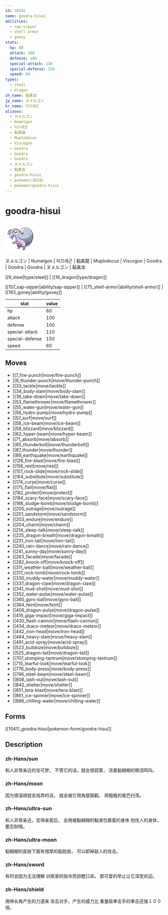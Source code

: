 ```yaml
---
id: 10242
name: goodra-hisui
abilities:
  - sap-sipper
  - shell-armor
  - gooey
stats:
  hp: 80
  attack: 100
  defense: 100
  special-attack: 110
  special-defense: 150
  speed: 60
types:
  - steel
  - dragon
zh_name: 黏美龙
jp_name: ヌメルゴン
kr_name: 미끄래곤
aliases:
  - ヌメルゴン
  - Numelgon
  - 미끄래곤
  - 黏美龍
  - Muplodocus
  - Viscogon
  - Goodra
  - Goodra
  - Goodra
  - ヌメルゴン
  - 黏美龙
  - goodra-hisui
  - pokemon/10242
  - pokemon/goodra-hisui
---
```

# goodra-hisui

![](https://raw.githubusercontent.com/PokeAPI/sprites/master/sprites/pokemon/10242.png)

ヌメルゴン | Numelgon | 미끄래곤 | 黏美龍 | Muplodocus | Viscogon | Goodra | Goodra | Goodra | ヌメルゴン | 黏美龙

[[9_steel|type/steel]] | [[16_dragon|type/dragon]]

[[157_sap-sipper|ability/sap-sipper]] | [[75_shell-armor|ability/shell-armor]] | [[183_gooey|ability/gooey]]

|stat|value|
|---|---|
|hp|80|
|attack|100|
|defense|100|
|special-attack|110|
|special-defense|150|
|speed|60|


## Moves

- [[7_fire-punch|move/fire-punch]]
- [[9_thunder-punch|move/thunder-punch]]
- [[33_tackle|move/tackle]]
- [[34_body-slam|move/body-slam]]
- [[36_take-down|move/take-down]]
- [[53_flamethrower|move/flamethrower]]
- [[55_water-gun|move/water-gun]]
- [[56_hydro-pump|move/hydro-pump]]
- [[57_surf|move/surf]]
- [[58_ice-beam|move/ice-beam]]
- [[59_blizzard|move/blizzard]]
- [[63_hyper-beam|move/hyper-beam]]
- [[71_absorb|move/absorb]]
- [[85_thunderbolt|move/thunderbolt]]
- [[87_thunder|move/thunder]]
- [[89_earthquake|move/earthquake]]
- [[126_fire-blast|move/fire-blast]]
- [[156_rest|move/rest]]
- [[157_rock-slide|move/rock-slide]]
- [[164_substitute|move/substitute]]
- [[174_curse|move/curse]]
- [[175_flail|move/flail]]
- [[182_protect|move/protect]]
- [[184_scary-face|move/scary-face]]
- [[188_sludge-bomb|move/sludge-bomb]]
- [[200_outrage|move/outrage]]
- [[201_sandstorm|move/sandstorm]]
- [[203_endure|move/endure]]
- [[204_charm|move/charm]]
- [[214_sleep-talk|move/sleep-talk]]
- [[225_dragon-breath|move/dragon-breath]]
- [[231_iron-tail|move/iron-tail]]
- [[240_rain-dance|move/rain-dance]]
- [[241_sunny-day|move/sunny-day]]
- [[263_facade|move/facade]]
- [[282_knock-off|move/knock-off]]
- [[311_weather-ball|move/weather-ball]]
- [[317_rock-tomb|move/rock-tomb]]
- [[330_muddy-water|move/muddy-water]]
- [[337_dragon-claw|move/dragon-claw]]
- [[341_mud-shot|move/mud-shot]]
- [[352_water-pulse|move/water-pulse]]
- [[360_gyro-ball|move/gyro-ball]]
- [[364_feint|move/feint]]
- [[406_dragon-pulse|move/dragon-pulse]]
- [[416_giga-impact|move/giga-impact]]
- [[430_flash-cannon|move/flash-cannon]]
- [[434_draco-meteor|move/draco-meteor]]
- [[442_iron-head|move/iron-head]]
- [[484_heavy-slam|move/heavy-slam]]
- [[491_acid-spray|move/acid-spray]]
- [[523_bulldoze|move/bulldoze]]
- [[525_dragon-tail|move/dragon-tail]]
- [[707_stomping-tantrum|move/stomping-tantrum]]
- [[715_tearful-look|move/tearful-look]]
- [[776_body-press|move/body-press]]
- [[796_steel-beam|move/steel-beam]]
- [[808_lash-out|move/lash-out]]
- [[842_shelter|move/shelter]]
- [[851_tera-blast|move/tera-blast]]
- [[861_ice-spinner|move/ice-spinner]]
- [[886_chilling-water|move/chilling-water]]

## Forms



[[10411_goodra-hisui|pokemon-form/goodra-hisui]]

## Description

### zh-Hans/sun

和人非常亲近的宝可梦。
不管它的话，就会很寂寞，
流着黏糊糊的眼泪鸣叫。

### zh-Hans/moon

因为很温顺就去戏弄的话，
就会被它用角狠狠戳，
用粗粗的尾巴扫荡。

### zh-Hans/ultra-sun

和人非常亲近。变得亲密后，
会用被黏糊糊的黏液包裹着的身体
抱住人的身体，要忍耐哦。

### zh-Hans/ultra-moon

黏糊糊的皮肤下面有很厚的脂肪层，
可以卸掉敌人的攻击。

### zh-Hans/sword

有时会因为无法理解
训练家的指令而目瞪口呆。
那可爱的举止让它深受欢迎。

### zh-Hans/shield

用伸长角产生的力道来
攻击对手，产生的威力比
重量级拳击手的拳击还强１００倍。

